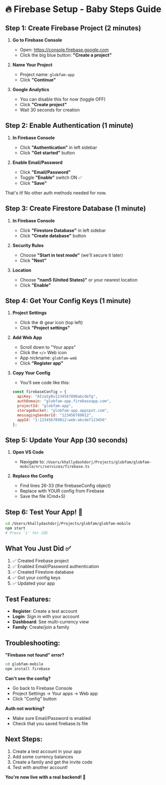 # 🔥 Firebase Setup - Baby Steps Guide

## Step 1: Create Firebase Project (2 minutes)

1. **Go to Firebase Console**
   - Open: https://console.firebase.google.com
   - Click the big blue button: **"Create a project"**

2. **Name Your Project**
   - Project name: `globfam-app`
   - Click **"Continue"**

3. **Google Analytics**
   - You can disable this for now (toggle OFF)
   - Click **"Create project"**
   - Wait 30 seconds for creation

## Step 2: Enable Authentication (1 minute)

1. **In Firebase Console**
   - Click **"Authentication"** in left sidebar
   - Click **"Get started"** button

2. **Enable Email/Password**
   - Click **"Email/Password"** 
   - Toggle **"Enable"** switch ON ✅
   - Click **"Save"**

That's it! No other auth methods needed for now.

## Step 3: Create Firestore Database (1 minute)

1. **In Firebase Console**
   - Click **"Firestore Database"** in left sidebar
   - Click **"Create database"** button

2. **Security Rules**
   - Choose **"Start in test mode"** (we'll secure it later)
   - Click **"Next"**

3. **Location**
   - Choose **"nam5 (United States)"** or your nearest location
   - Click **"Enable"**

## Step 4: Get Your Config Keys (1 minute)

1. **Project Settings**
   - Click the ⚙️ gear icon (top left)
   - Click **"Project settings"**

2. **Add Web App**
   - Scroll down to "Your apps"
   - Click the `</>` Web icon
   - App nickname: `globfam-web`
   - Click **"Register app"**

3. **Copy Your Config**
   - You'll see code like this:
   ```javascript
   const firebaseConfig = {
     apiKey: "AIzaSyBx1234567890abcdefg",
     authDomain: "globfam-app.firebaseapp.com",
     projectId: "globfam-app",
     storageBucket: "globfam-app.appspot.com",
     messagingSenderId: "123456789012",
     appId: "1:123456789012:web:abcdef123456"
   };
   ```

## Step 5: Update Your App (30 seconds)

1. **Open VS Code**
   - Navigate to: `/Users/khallydashdorj/Projects/globfam/globfam-mobile/src/services/firebase.ts`

2. **Replace the Config**
   - Find lines 26-33 (the firebaseConfig object)
   - Replace with YOUR config from Firebase
   - Save the file (Cmd+S)

## Step 6: Test Your App! 🎉

```bash
cd /Users/khallydashdorj/Projects/globfam/globfam-mobile
npm start
# Press 'i' for iOS
```

## What You Just Did ✅

1. ✅ Created Firebase project
2. ✅ Enabled Email/Password authentication
3. ✅ Created Firestore database
4. ✅ Got your config keys
5. ✅ Updated your app

## Test Features:
- **Register**: Create a test account
- **Login**: Sign in with your account
- **Dashboard**: See multi-currency view
- **Family**: Create/join a family

## Troubleshooting:

**"Firebase not found" error?**
```bash
cd globfam-mobile
npm install firebase
```

**Can't see the config?**
- Go back to Firebase Console
- Project Settings → Your apps → Web app
- Click "Config" button

**Auth not working?**
- Make sure Email/Password is enabled
- Check that you saved firebase.ts file

## Next Steps:
1. Create a test account in your app
2. Add some currency balances
3. Create a family and get the invite code
4. Test with another account!

**You're now live with a real backend! 🚀**